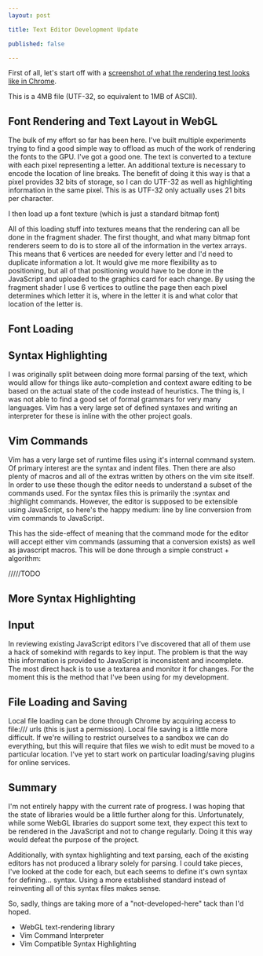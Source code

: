 ```yaml
---
layout: post

title: Text Editor Development Update

published: false

---
```


First of all, let's start off with a [screenshot of what the rendering test looks like in Chrome](/images/2011/10/14/shadertest3.png).

This is a 4MB file (UTF-32, so equivalent to 1MB of ASCII).

## Font Rendering and Text Layout in WebGL

The bulk of my effort so far has been here.  I've built multiple experiments trying to
find a good simple way to offload as much of the work of rendering the fonts to the GPU.
I've got a good one.  The text is converted to a texture with each pixel representing a
letter.   An additional texture is necessary to encode the location of line breaks.  The
benefit of doing it this way is that a pixel provides 32 bits of storage, so I can do
UTF-32 as well as highlighting information in the same pixel.  This is as UTF-32 only
actually uses 21 bits per character.  

I then load up a font texture (which is just a standard bitmap font)

All of this loading stuff into textures means that the rendering can all be done in the
fragment shader.  The first thought, and what many bitmap font renderers seem to do is
to store all of the information in the vertex arrays.  This means that 6 vertices are
needed for every letter and I'd need to duplicate information a lot.  It would give me
more flexibility as to positioning, but all of that positioning would have to be done in
the JavaScript and uploaded to the graphics card for each change.  By using the fragment
shader I use 6 vertices to outline the page then each pixel determines which letter it is,
where in the letter it is and what color that location of the letter is.

## Font Loading



## Syntax Highlighting

I was originally split between doing more formal parsing of the text, which
would allow for things like auto-completion and context aware editing to be
based on the actual state of the code instead of heuristics.  The thing is,
I was not able to find a good set of formal grammars for very many languages.
Vim has a very large set of defined syntaxes and writing an interpreter for these
is inline with the other project goals.

## Vim Commands

Vim has a very large set of runtime files using it's internal command system.
Of primary interest are the syntax and indent files.  Then there are also plenty
of macros and all of the extras written by others on the vim site itself.  In
order to use these though the editor needs to understand a subset of the commands
used.  For the syntax files this is primarily the :syntax and :highlight commands.
However, the editor is supposed to be extensible using JavaScript, so here's the
happy medium:  line by line conversion from vim commands to JavaScript.

This has the side-effect of meaning that the command mode for the editor will
accept either vim commands (assuming that a conversion exists) as well as 
javascript macros.  This will be done through a simple construct + algorithm:

/////TODO

## More Syntax Highlighting



## Input

In reviewing existing JavaScript editors I've discovered that all of them use a hack
of somekind with regards to key input.  The problem is that the way this information is
provided to JavaScript is inconsistent and incomplete.  The most direct hack is to use
a textarea and monitor it for changes.  For the moment this is the method that I've been
using for my development.


## File Loading and Saving

Local file loading can be done through Chrome by acquiring access to file:/// urls
(this is just a permission).  Local file saving is a little more difficult.  If we're
willing to restrict ourselves to a sandbox we can do everything, but this will require
that files we wish to edit must be moved to a particular location.  I've yet to start
work on particular loading/saving plugins for online services.

## Summary

I'm not entirely happy with the current rate of progress.  I was hoping that the state
of libraries would be a little further along for this.  Unfortunately, while some WebGL
libraries do support some text, they expect this text to be rendered in the JavaScript
and not to change regularly.  Doing it this way would defeat the purpose of the project.

Additionally, with syntax highlighting and text parsing, each of the existing editors has
not produced a library solely for parsing.  I could take pieces, I've looked at the code
for each, but each seems to define it's own syntax for defining... syntax.  Using a more
established standard instead of reinventing all of this syntax files makes sense.

So, sadly, things are taking more of a "not-developed-here" tack than I'd hoped.

* WebGL text-rendering library
* Vim Command Interpreter
* Vim Compatible Syntax Highlighting


